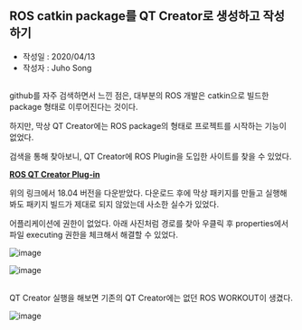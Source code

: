 ## ROS catkin package를 QT Creator로 생성하고 작성하기

* 작성일 : 2020/04/13
* 작성자 : Juho Song

##

github를 자주 검색하면서 느낀 점은, 대부분의 ROS 개발은 catkin으로 빌드한 package 형태로 이루어진다는 것이다.

하지만, 막상 QT Creator에는 ROS package의 형태로 프로젝트를 시작하는 기능이 없었다.

검색을 통해 찾아보니, QT Creator에 ROS Plugin을 도입한 사이트를 찾을 수 있었다.

__[ROS QT Creator Plug-in](https://ros-qtc-plugin.readthedocs.io/en/latest/_source/How-to-Install-Users.html)__

위의 링크에서 18.04 버전을 다운받았다. 다운로드 후에 막상 패키지를 만들고 실행해봐도 패키지 빌드가 제대로 되지 않았는데 사소한 실수가 있었다.

어플리케이션에 권한이 없었다. 아래 사진처럼 경로를 찾아 우클릭 후 properties에서 파일 executing 권한을 체크해서 해결할 수 있었다.

![image](https://user-images.githubusercontent.com/59792475/79322377-b7b94780-7f47-11ea-8551-d3964025fbaa.png)

![image](https://user-images.githubusercontent.com/59792475/79322478-d8819d00-7f47-11ea-94be-94896f1ac5ca.png)

##

QT Creator 실행을 해보면 기존의 QT Creator에는 없던 ROS WORKOUT이 생겼다. 

![image](https://user-images.githubusercontent.com/59792475/79330077-d9203080-7f53-11ea-9d58-a4f7ed5d41e2.png)


